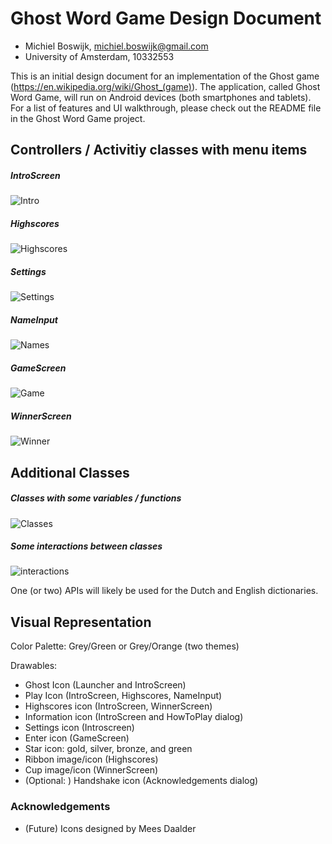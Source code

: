 # Ghost Word Game Design Document

* Michiel Boswijk, michiel.boswijk@gmail.com
* University of Amsterdam, 10332553

This is an initial design document for an implementation of the Ghost game (https://en.wikipedia.org/wiki/Ghost_(game)). The application, called Ghost Word Game, will run on Android devices (both smartphones and tablets). For a list of features and UI walkthrough, please check out the README file in the Ghost Word Game project.

## Controllers / Activitiy classes with menu items

##### IntroScreen

![Intro](/doc/Sketches/intro.jpg)

##### Highscores

![Highscores](/doc/Sketches/highscores.jpg)

##### Settings

![Settings](/doc/Sketches/settings.jpg)

##### NameInput

![Names](/doc/Sketches/names.jpg)

##### GameScreen

![Game](/doc/Sketches/game.jpg)

##### WinnerScreen

![Winner](/doc/Sketches/winner.jpg)

## Additional Classes

##### Classes with some variables / functions

![Classes](/doc/Sketches/classes.jpg)

##### Some interactions between classes

![interactions](/doc/Sketches/interactions.jpg)

One (or two) APIs will likely be used for the Dutch and English dictionaries.

## Visual Representation

Color Palette: Grey/Green or Grey/Orange (two themes)

Drawables:

* Ghost Icon (Launcher and IntroScreen)
* Play Icon (IntroScreen, Highscores, NameInput)
* Highscores icon (IntroScreen, WinnerScreen)
* Information icon (IntroScreen and HowToPlay dialog)
* Settings icon (Introscreen)
* Enter icon (GameScreen)
* Star icon: gold, silver, bronze, and green
* Ribbon image/icon (Highscores)
* Cup image/icon (WinnerScreen)
* (Optional: ) Handshake icon (Acknowledgements dialog)

### Acknowledgements

* (Future) Icons designed by Mees Daalder

